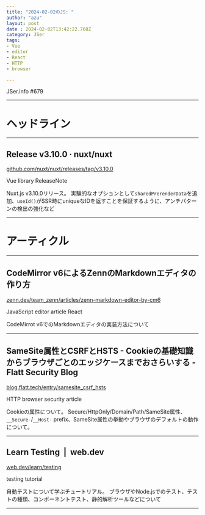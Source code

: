 ```yaml
---
title: "2024-02-02のJS: "
author: "azu"
layout: post
date : 2024-02-02T13:42:22.768Z
category: JSer
tags:
- Vue
- editor
- React
- HTTP
- browser

---
```


JSer.info #679

----

<h1 class="site-genre">ヘッドライン</h1>

----

## Release v3.10.0 · nuxt/nuxt
[github.com/nuxt/nuxt/releases/tag/v3.10.0](https://github.com/nuxt/nuxt/releases/tag/v3.10.0 "Release v3.10.0 · nuxt/nuxt")
<p class="jser-tags jser-tag-icon"><span class="jser-tag">Vue</span> <span class="jser-tag">library</span> <span class="jser-tag">ReleaseNote</span></p>

Nuxt.js v3.10.0リリース。
実験的なオプションとして`sharedPrerenderData`を追加、`useId()`がSSR時にuniqueなIDを返すことを保証するように、アンチパターンの検出の強化など


----
<h1 class="site-genre">アーティクル</h1>

----

## CodeMirror v6によるZennのMarkdownエディタの作り方
[zenn.dev/team\_zenn/articles/zenn-markdown-editor-by-cm6](https://zenn.dev/team_zenn/articles/zenn-markdown-editor-by-cm6 "CodeMirror v6によるZennのMarkdownエディタの作り方")
<p class="jser-tags jser-tag-icon"><span class="jser-tag">JavaScript</span> <span class="jser-tag">editor</span> <span class="jser-tag">article</span> <span class="jser-tag">React</span></p>

CodeMirrot v6でのMarkdownエディタの実装方法について


----

## SameSite属性とCSRFとHSTS - Cookieの基礎知識からブラウザごとのエッジケースまでおさらいする - Flatt Security Blog
[blog.flatt.tech/entry/samesite\_csrf\_hsts](https://blog.flatt.tech/entry/samesite_csrf_hsts "SameSite属性とCSRFとHSTS - Cookieの基礎知識からブラウザごとのエッジケースまでおさらいする - Flatt Security Blog")
<p class="jser-tags jser-tag-icon"><span class="jser-tag">HTTP</span> <span class="jser-tag">browser</span> <span class="jser-tag">security</span> <span class="jser-tag">article</span></p>

Cookieの属性について。
Secure/HttpOnly/Domain/Path/SameSite属性、`__Secure-`/`__Host-` prefix、SameSite属性の挙動やブラウザのデフォルトの動作について。


----

## Learn Testing  |  web.dev
[web.dev/learn/testing](https://web.dev/learn/testing "Learn Testing  |  web.dev")
<p class="jser-tags jser-tag-icon"><span class="jser-tag">testing</span> <span class="jser-tag">tutorial</span></p>

自動テストについて学ぶチュートリアル。
ブラウザやNode.jsでのテスト、テストの種類、コンポーネントテスト、静的解析ツールなどについて


----
